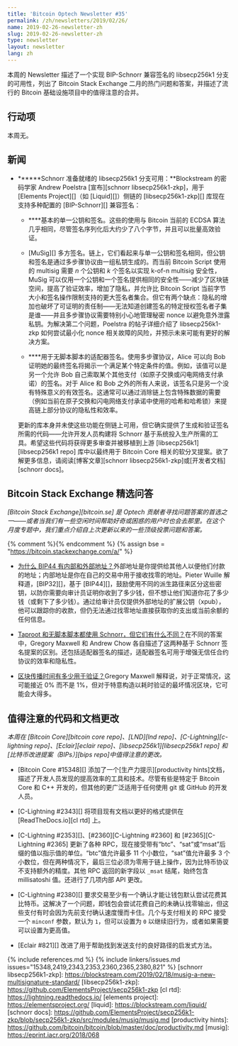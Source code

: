 ```yaml
---
title: 'Bitcoin Optech Newsletter #35'
permalink: /zh/newsletters/2019/02/26/
name: 2019-02-26-newsletter-zh
slug: 2019-02-26-newsletter-zh
type: newsletter
layout: newsletter
lang: zh
---
```

本周的 Newsletter 描述了一个实现 BIP-Schnorr 兼容签名的 libsecp256k1 分支的可用性，列出了 Bitcoin Stack Exchange 二月的热门问题和答案，并描述了流行的 Bitcoin 基础设施项目中的值得注意的合并。

## 行动项

本周无。

## 新闻

- **<!--schnorr-ready-fork-of-libsecp256k1-available-->****Schnorr 准备就绪的 libsecp256k1 分支可用：**Blockstream 的密码学家 Andrew Poelstra [宣布][schnorr libsecp256k1-zkp]，用于 [Elements Project][]（如 [Liquid][]）侧链的 [libsecp256k1-zkp][] 库现在支持多种配置的 [BIP-Schnorr][] 兼容签名：

  - **<!--basic-single-pubkeys-and-signatures-->**基本的单一公钥和签名。这些的使用与 Bitcoin 当前的 ECDSA 算法几乎相同，尽管签名序列化后大约少了八个字节，并且可以批量高效验证。

  - [MuSig][] 多方签名。链上，它们看起来与单一公钥和签名相同，但公钥和签名是通过多步骤协议由一组私钥生成的。而当前 Bitcoin Script 使用的 multisig 需要 *n* 个公钥和 *k* 个签名以实现 k-of-n multisig 安全性，MuSig 可以仅用一个公钥和一个签名提供相同的安全性——减少了区块链空间，提高了验证效率，增加了隐私，并允许比 Bitcoin Script 当前字节大小和签名操作限制支持的更大签名者集合。但它有两个缺点：隐私的增加也破坏了可证明的责任制——无法知道创建签名的特定授权签名者子集是谁——并且多步骤协议需要特别小心地管理秘密 nonce 以避免意外泄露私钥。为解决第二个问题，Poelstra 的帖子详细介绍了 libsecp256k1-zkp 如何尝试最小化 nonce 相关故障的风险，并预示未来可能有更好的解决方案。

  - **<!--adapter-signatures-for-scriptless-scripts-->**用于无脚本脚本的适配器签名。使用多步骤协议，Alice 可以向 Bob 证明她的最终签名将揭示一个满足某个特定条件的值。例如，该值可以是另一个允许 Bob 自己索取某个其他支付（如原子交换或闪电网络支付承诺）的签名。对于 Alice 和 Bob 之外的所有人来说，该签名只是另一个没有特殊意义的有效签名。这通常可以通过消除链上包含特殊数据的需要（例如当前在原子交换和闪电网络支付承诺中使用的哈希和哈希锁）来提高链上部分协议的隐私性和效率。

  更新的库本身并未使这些功能在侧链上可用，但它确实提供了生成和验证签名所需的代码——允许开发人员构建将 Schnorr 基于系统投入生产所需的工具。希望这些代码将获得更多审查并被移植到上游 [libsecp256k1][libsecp256k1 repo] 库中以最终用于 Bitcoin Core 相关的软分叉提案。欲了解更多信息，请阅读[博客文章][schnorr libsecp256k1-zkp]或[开发者文档][schnorr docs]。

## Bitcoin Stack Exchange 精选问答

*[Bitcoin Stack Exchange][bitcoin.se] 是 Optech 贡献者寻找问题答案的首选之一——或者当我们有一些空闲时间帮助好奇或困惑的用户时也会去那里。在这个月度专题中，我们重点介绍自上次更新以来的一些顶级投票问题和答案。*

{% comment %}<!-- https://bitcoin.stackexchange.com/search?tab=votes&q=created%3a1m..%20is%3aanswer -->{% endcomment %}
{% assign bse = "https://bitcoin.stackexchange.com/a/" %}

- **<!--why-does-bip44-have-internal-and-external-addresses-->**[为什么 BIP44 有内部和外部地址？]({{bse}}84594)外部地址是你提供给其他人以便他们付款的地址；内部地址是你在自己的交易中用于接收找零的地址。Pieter Wuille 解释道，[BIP32][]，基于 [BIP44][]，鼓励使用不同的派生路径来区分这些密钥，以防你需要向审计员证明你收到了多少钱，但不想让他们知道你花了多少钱（或剩下了多少钱）。通过给审计员仅提供外部地址的扩展公钥（xpub），他可以跟踪你的收款，但仍无法通过找零地址直接获取你的支出或当前余额的任何信息。

- **<!--taproot-and-scriptless-scripts-both-use-schnorr-but-how-are-they-different-->**[Taproot 和无脚本脚本都使用 Schnorr，但它们有什么不同？]({{bse}}84086)在不同的答案中，Gregory Maxwell 和 Andrew Chow 各自描述了这两种基于 Schnorr 签名提案的区别。还包括适配器签名的描述，适配器签名可用于增强无信任合约协议的效率和隐私性。

- **<!--how-much-of-block-propagation-time-is-used-in-verification-->**[区块传播时间有多少用于验证？]({{bse}}84045)Gregory Maxwell 解释说，对于正常情况，这可能接近 0% 而不是 1%，但对于特意构造以耗时验证的最坏情况区块，它可能会大得多。

## 值得注意的代码和文档更改

*本周在 [Bitcoin Core][bitcoin core repo]、[LND][lnd repo]、[C-Lightning][c-lightning repo]、[Eclair][eclair repo]、[libsecp256k1][libsecp256k1 repo] 和[比特币改进提案（BIPs）][bips repo]中值得注意的更改。*

- **<!--bitcoin-core-15348-->**[Bitcoin Core #15348][] 添加了一个[生产力提示][productivity hints]文档，描述了开发人员发现的提高效率的工具和技术。尽管有些是特定于 Bitcoin Core 和 C++ 开发的，但其他的更广泛适用于任何使用 git 或 GitHub 的开发人员。

- [C-Lightning #2343][] 将项目现有文档以更好的格式提供在 [ReadTheDocs.io][cl rtd] 上。

- [C-Lightning #2353][]、[#2360][C-Lightning #2360] 和 [#2365][C-Lightning #2365] 更新了各种 RPC，现在接受带有“btc”、“sat”或“msat”后缀的值以指示值的单位。“btc”值允许最多 11 个小数位，“sat”值允许最多 3 个小数位，但在两种情况下，最后三位必须为零用于链上操作，因为比特币协议不支持额外的精度。其他 RPC 返回的新字段以 `_msat` 结尾，始终包含 millisatoshi 值。还进行了几项内部 API 更改。

- [C-Lightning #2380][] 要求交易至少有一个确认才能让钱包默认尝试花费其比特币。这解决了一个问题，即钱包会尝试花费自己的未确认找零输出，但这些支付有时会因为先前支付确认速度慢而卡住。几个与支付相关的 RPC 接受一个 `minconf` 参数，默认为 `1`，但可以设置为 `0` 以继续旧行为，或者如果需要可以设置为更高值。

- [Eclair #821][] 改进了用于帮助找到发送支付的良好路径的启发式方法。


{% include references.md %}
{% include linkers/issues.md issues="15348,2419,2343,2353,2360,2365,2380,821" %}
[schnorr libsecp256k1-zkp]: https://blockstream.com/2019/02/18/musig-a-new-multisignature-standard/
[libsecp256k1-zkp]: https://github.com/ElementsProject/secp256k1-zkp
[cl rtd]: https://lightning.readthedocs.io/
[elements project]: https://elementsproject.org/
[liquid]: https://blockstream.com/liquid/
[schnorr docs]: https://github.com/ElementsProject/secp256k1-zkp/blob/secp256k1-zkp/src/modules/musig/musig.md
[productivity hints]: https://github.com/bitcoin/bitcoin/blob/master/doc/productivity.md
[musig]: https://eprint.iacr.org/2018/068
